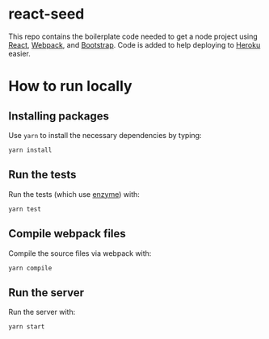 # react-seed

This repo contains the boilerplate code needed to get a node project using [React](https://reactjs.org/), [Webpack](https://webpack.js.org/),
and [Bootstrap](https://getbootstrap.com/). Code is added to help deploying to [Heroku](https://priceperounce.herokuapp.com/) easier.

# How to run locally

## Installing packages

Use `yarn` to install the necessary dependencies by typing:

```
yarn install
```

## Run the tests

Run the tests (which use [enzyme](https://github.com/airbnb/enzyme)) with:

```
yarn test
```

## Compile webpack files

Compile the source files via webpack with:

```
yarn compile
```

## Run the server

Run the server with:

```
yarn start
```
